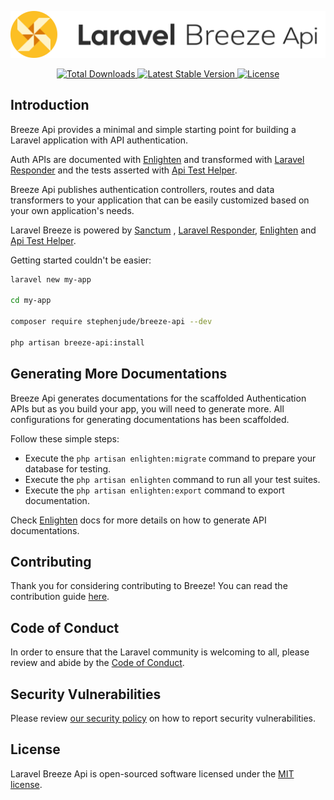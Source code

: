 <p align="center"><img src="/art/logo.svg" alt="Logo Laravel Breeze Api"></p>

<p align="center">
    <a href="https://packagist.org/packages/stephenjude/breeze-api">
        <img src="https://img.shields.io/packagist/dt/stephenjude/breeze-api" alt="Total Downloads">
    </a>
    <a href="https://packagist.org/packages/stephenjude/breeze-api">
        <img src="https://img.shields.io/packagist/v/stephenjude/breeze-api" alt="Latest Stable Version">
    </a>
    <a href="https://packagist.org/packages/stephenjude/breeze-api">
        <img src="https://img.shields.io/packagist/l/stephenjude/breeze-api" alt="License">
    </a>
</p>

## Introduction

Breeze Api provides a minimal and simple starting point for building a Laravel application with API authentication.

Auth APIs are documented with [Enlighten](https://github.com/StydeNet/enlighten) and transformed
with [Laravel Responder](https://github.com/flugg/laravel-responder) and the tests asserted
with [Api Test Helper](https://github.com/stephenjude/api-test-helper).

Breeze Api publishes authentication controllers, routes and data transformers to your application that can be easily
customized based on your own application's needs.

Laravel Breeze is powered by [Sanctum](https://laravel.com/docs/8.x/sanctum)
, [Laravel Responder](https://github.com/flugg/laravel-responder), [Enlighten](https://github.com/StydeNet/enlighten)
and [Api Test Helper](https://github.com/stephenjude/api-test-helper).

Getting started couldn't be easier:

```bash
laravel new my-app

cd my-app

composer require stephenjude/breeze-api --dev

php artisan breeze-api:install
```

## Generating More Documentations

Breeze Api generates documentations for the scaffolded Authentication APIs but as you build your app, you will need to
generate more. All configurations for generating documentations has been scaffolded. 

Follow these simple steps:

- Execute the `php artisan enlighten:migrate` command to prepare your database for testing.
- Execute the `php artisan enlighten` command to run all your test suites.
- Execute the `php artisan enlighten:export` command to export documentation.

Check [Enlighten](https://github.com/StydeNet/enlighten#export-the-documentation-as-static-html-files) docs for more details on how to generate API documentations.

## Contributing

Thank you for considering contributing to Breeze! You can read the contribution guide [here](.github/CONTRIBUTING.md).

## Code of Conduct

In order to ensure that the Laravel community is welcoming to all, please review and abide by
the [Code of Conduct](.github/CODE_OF_CONDUCT.md).

## Security Vulnerabilities

Please review [our security policy](https://github.com/stephenjude/breeze-api/security/policy) on how to report security
vulnerabilities.

## License

Laravel Breeze Api is open-sourced software licensed under the [MIT license](LICENSE.md).
